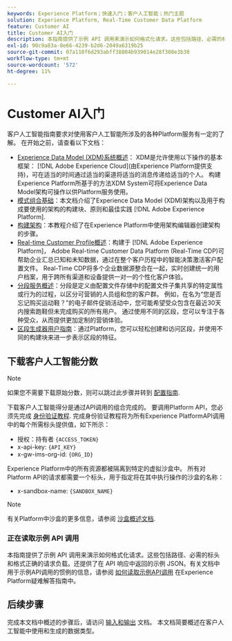```yaml
---
keywords: Experience Platform；快速入门；客户人工智能；热门主题
solution: Experience Platform, Real-Time Customer Data Platform
feature: Customer AI
title: Customer AI入门
description: 本指南提供了示例 API 调用来演示如何格式化请求。这些包括路径、必需的标头和格式正确的请求负载。
exl-id: 90c9a83a-8e66-4239-b2d6-2049a6319b25
source-git-commit: 07a110f6d293abff38804b939014e28f308e3b30
workflow-type: tm+mt
source-wordcount: '572'
ht-degree: 11%

---
```


# Customer AI入门

客户人工智能指南要求对使用客户人工智能所涉及的各种Platform服务有一定的了解。 在开始之前，请查看以下文档：

- [Experience Data Model (XDM)系统概述](../../xdm/home.md)： XDM是允许使用以下操作的基本框架： [!DNL Adobe Experience Cloud](由Experience Platform提供支持)，可在适当的时间通过适当的渠道将适当的消息传递给适当的个人。 构建Experience Platform所基于的方法XDM System可将Experience Data Model架构可操作以供Platform服务使用。
- [模式组合基础](../../xdm/schema/composition.md)：本文档介绍了Experience Data Model (XDM)架构以及用于构成要使用的架构的构建块、原则和最佳实践 [!DNL Adobe Experience Platform].
- [构建架构](../../xdm/tutorials/create-schema-ui.md)：本教程介绍了在Experience Platform中使用架构编辑器创建架构的步骤。
- [Real-time Customer Profile概述](../../rtcdp/overview.md)：构建于 [!DNL Adobe Experience Platform]， Adobe Real-time Customer Data Platform (Real-Time CDP)可帮助企业汇总已知和未知数据，通过在整个客户历程中的智能决策激活客户配置文件。 Real-Time CDP将多个企业数据源整合在一起，实时创建统一的用户档案，用于跨所有渠道和设备提供一对一的个性化客户体验。
- [分段服务概述](../../segmentation/home.md)：分段是定义由配置文件存储中的配置文件子集共享的特定属性或行为的过程，以区分可营销的人员组和您的客户群。 例如，在名为“您是否忘记购买运动鞋？”的电子邮件促销活动中，您可能希望受众包含在最近30天内搜索跑鞋但未完成购买的所有用户。 通过使用不同的区段，您可以专注于各种受众，从而提供更加定制的营销体验。
- [区段生成器用户指南](../../segmentation/tutorials/create-a-segment.md)：通过Platform，您可以轻松创建和访问区段，并使用不同的构建块来进一步表示区段的特征。

## 下载客户人工智能分数

>[!NOTE]
>
>如果您不需要下载原始分数，则可以跳过此步骤并转到 [配置指南](./user-guide/configure.md).

下载客户人工智能得分是通过API调用的组合完成的。 要调用Platform API，您必须先完成 [身份验证教程](https://www.adobe.com/go/platform-api-authentication-en). 完成身份验证教程将为所有Experience PlatformAPI调用中的每个所需标头提供值，如下所示：

- 授权：持有者 `{ACCESS_TOKEN}`
- x-api-key: `{API_KEY}`
- x-gw-ims-org-id: `{ORG_ID}`

Experience Platform中的所有资源都被隔离到特定的虚拟沙盒中。 所有对Platform API的请求都需要一个标头，用于指定将在其中执行操作的沙盒的名称：

- x-sandbox-name: `{SANDBOX_NAME}`

>[!NOTE]
>
>有关Platform中沙盒的更多信息，请参阅 [沙盒概述文档](../../sandboxes/home.md).

### 正在读取示例 API 调用

本指南提供了示例 API 调用来演示如何格式化请求。这些包括路径、必需的标头和格式正确的请求负载。还提供了在 API 响应中返回的示例 JSON。有关文档中用于示例API调用的惯例的信息，请参阅 [如何读取示例API调用](../../landing/troubleshooting.md) 在Experience Platform疑难解答指南中。

## 后续步骤

完成本文档中概述的步骤后，请访问 [输入和输出](./data-requirements.md) 文档。 本文档简要概述在客户人工智能中使用和生成的数据类型。
